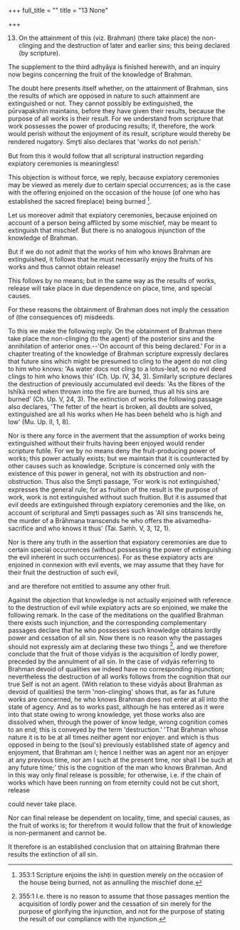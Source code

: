 +++
full_title = ""
title = "13 None"

+++




13. On the attainment of this (viz. Brahman) (there take place) the non-clinging and the destruction of later and earlier sins; this being declared (by scripture).

The supplement to the third adhyāya is finished herewith, and an inquiry now begins concerning the fruit of the knowledge of Brahman.

The doubt here presents itself whether, on the attainment of Brahman, sins the results of which are opposed in nature to such attainment are extinguished or not. They cannot possibly be extinguished, the pūrvapakshin maintains, before they have given their results, because the purpose of all works is their result. For we understand from scripture that work possesses the power of producing results; if, therefore, the work would perish without the enjoyment of its result, scripture would thereby be rendered nugatory. Smr̥ti also declares that 'works do not perish.'

But from this it would follow that all scriptural instruction regarding expiatory ceremonies is meaningless!

This objection is without force, we reply, because expiatory ceremonies may be viewed as merely due to certain special occurrences; as is the case with the offering enjoined on the occasion of the house (of one who has established the sacred fireplace) being burned [^fn_217].

Let us moreover admit that expiatory ceremonies, because enjoined on account of a person being afflicted by some mischief, may be meant to extinguish that mischief. But there is no analogous injunction of the knowledge of Brahman.

But if we do not admit that the works of him who knows Brahman are extinguished, it follows that he must necessarily enjoy the fruits of his works and thus cannot obtain release!

This follows by no means; but in the same way as the results of works, release will take place in due dependence on place, time, and special causes.

For these reasons the obtainment of Brahman does not imply the cessation of (the consequences of) misdeeds.

[^fn_217]: 353:1 Scripture enjoins the ishṭi in question merely on the occasion of the house being burned, not as annulling the mischief done.

To this we make the following reply. On the obtainment of Brahman there take place the non-clinging (to the agent) of the posterior sins and the annihilation of anterior ones.--'On account of this being declared.' For in a chapter treating of the knowledge of Brahman scripture expressly declares that future sins which might be presumed to cling to the agent do not cling to him who knows: 'As water docs not cling to a lotus-leaf, so no evil deed clings to him who knows this' (Cḥ. Up. IV, 34, 3). Similarly scripture declares the destruction of previously accumulated evil deeds: 'As the fibres of the Ishīkā reed when thrown into the fire are burned, thus all his sins are burned' (Cḥ. Up. V, 24, 3). The extinction of works the following passage also declares, 'The fetter of the heart is broken, all doubts are solved, extinguished are all his works when He has been beheld who is high and low' (Mu. Up. II, 1, 8).

Nor is there any force in the averment that the assumption of works being extinguished without their fruits having been enjoyed would render scripture futile. For we by no means deny the fruit-producing power of works; this power actually exists; but we maintain that it is counteracted by other causes such as knowledge. Scripture is concerned only with the existence of this power in general, not with its obstruction and non-obstruction. Thus also the Smr̥ti passage, 'For work is not extinguished,' expresses the general rule; for as fruition of the result is the purpose of work, work is not extinguished without such fruition. But it is assumed that evil deeds are extinguished through expiatory ceremonies and the like, on account of scriptural and Smr̥ti passages such as 'All sins transcends he, the murder of a Brāhmaṇa transcends he who offers the aśvamedha-sacrifice and who knows it thus' (Tai. Saṁh. V, 3, 12, 1).

Nor is there any truth in the assertion that expiatory ceremonies are due to certain special occurrences (without possessing the power of extinguishing the evil inherent in such occurrences). For as these expiatory acts are enjoined in connexion with evil events, we may assume that they have for their fruit the destruction of such evil,

and are therefore not entitled to assume any other fruit.

Against the objection that knowledge is not actually enjoined with reference to the destruction of evil while expiatory acts are so enjoined, we make the following remark. In the case of the meditations on the qualified Brahman there exists such injunction, and the corresponding complementary passages declare that he who possesses such knowledge obtains lordly power and cessation of all sin. Now there is no reason why the passages should not expressly aim at declaring these two things [^fn_218], and we therefore conclude that the fruit of those vidyās is the acquisition of lordly power, preceded by the annulment of all sin. In the case of vidyās referring to Brahman devoid of qualities we indeed have no corresponding injunction; nevertheless the destruction of all works follows from the cognition that our true Self is not an agent. (With relation to these vidyās about Brahman as devoid of qualities) the term 'non-clinging' shows that, as far as future works are concerned, he who knows Brahman does not enter at all into the state of agency. And as to works past, although he has entered as it were into that state owing to wrong knowledge, yet those works also are dissolved when, through the power of know ledge, wrong cognition comes to an end; this is conveyed by the term 'destruction.' 'That Brahman whose nature it is to be at all times neither agent nor enjoyer. and which is thus opposed in being to the (soul's) previously established state of agency and enjoyment, that Brahman am I; hence I neither was an agent nor an enjoyer at any previous time, nor am I such at the present time, nor shall I be such at any future time;' this is the cognition of the man who knows Brahman. And in this way only final release is possible; for otherwise, i.e. if the chain of works which have been running on from eternity could not be cut short, release

[^fn_218]: 355:1 I.e. there is no reason to assume that those passages mention the acquisition of lordly power and the cessation of sin merely for the purpose of glorifying the injunction, and not for the purpose of stating the result of our compliance with the injunction.

could never take place.

Nor can final release be dependent on locality, time, and special causes, as the fruit of works is; for therefrom it would follow that the fruit of knowledge is non-permanent and cannot be.

It therefore is an established conclusion that on attaining Brahman there results the extinction of all sin.

